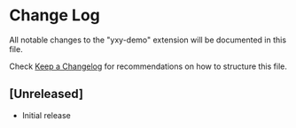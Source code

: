 # Change Log

All notable changes to the "yxy-demo" extension will be documented in this file.

Check [Keep a Changelog](http://keepachangelog.com/) for recommendations on how to structure this file.

## [Unreleased]

- Initial release